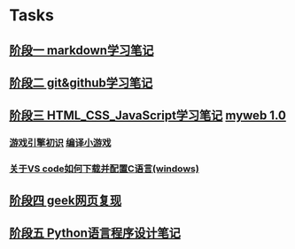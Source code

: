 # Tasks
## [阶段一 markdown学习笔记](https://github.com/Bsheepcoder/Tasks/blob/master/%E7%AC%94%E8%AE%B0/1.markdown%E7%AC%94%E8%AE%B0.md)
## [阶段二 git&github学习笔记](https://github.com/Bsheepcoder/Tasks/blob/main/%E7%AC%94%E8%AE%B0/2.git%26github%E7%AC%94%E8%AE%B0.md)
## [阶段三 HTML_CSS_JavaScript学习笔记](https://github.com/Bsheepcoder/Tasks/blob/main/%E7%AC%94%E8%AE%B0/3.HTML_CSS_JavaScript%E7%AC%94%E8%AE%B0.md)  [myweb 1.0](https://github.com/Bsheepcoder/Tasks/blob/master/%E4%BB%A3%E7%A0%81/html_css_javascript/%E6%88%91%E7%9A%84web%201.0.html)
   ### [游戏引擎初识](https://github.com/Bsheepcoder/Tasks/blob/main/%E5%85%B6%E4%BB%96/%E6%B8%B8%E6%88%8F%E5%BC%95%E6%93%8E%E5%88%9D%E8%AF%86---YZKgame.md)  [编译小游戏](https://github.com/Bsheepcoder/Tasks/blob/main/%E4%BB%A3%E7%A0%81/my_case/C/CountGame.c)
   ### [关于VS code如何下载并配置C语言(windows)](https://github.com/Bsheepcoder/Tasks/blob/main/%E5%85%B6%E4%BB%96/%E5%85%B3%E4%BA%8EVS%20code%E5%A6%82%E4%BD%95%E4%B8%8B%E8%BD%BD%E5%B9%B6%E9%85%8D%E7%BD%AEC%E8%AF%AD%E8%A8%80%EF%BC%88windows%EF%BC%89.md)
## [阶段四 geek网页复现](https://bsheepcoder.github.io/)
## [阶段五 Python语言程序设计笔记](https://github.com/Bsheepcoder/Tasks/blob/main/%E7%AC%94%E8%AE%B0/4.Python%E8%AF%AD%E8%A8%80%E7%A8%8B%E5%BA%8F%E8%AE%BE%E8%AE%A1%E7%AC%94%E8%AE%B0.md) 

